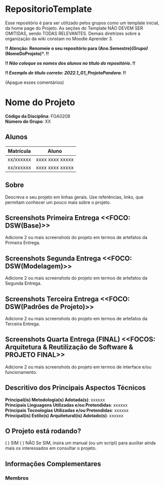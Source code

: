 # RepositorioTemplate
Esse repositório é para ser utilizado pelos grupos como um template inicial, da home page do Projeto.
As seções do Template NÃO DEVEM SER OMITIDAS, sendo TODAS RELEVANTES.
Demais diretrizes sobre a organização da wiki constam no Moodle Aprender 3.

**!! Atenção: Renomeie o seu repositório para (Ano.Semestre)_(Grupo)_(NomeDoProjeto)*. !!** 

**!! *Não coloque os nomes dos alunos no título do repositório*. !!**

**!! *Exemplo de título correto: 2022.1_G1_ProjetoPandora*. !!** 
 
 (Apague esses comentários)

# Nome do Projeto

**Código da Disciplina**: FGA0208<br>
**Número do Grupo**: XX<br>

## Alunos
|Matrícula | Aluno |
| -- | -- |
| xx/xxxxxx  |  xxxx xxxx xxxxx |
| xx/xxxxxx  |  xxxx xxxx xxxxx |

## Sobre 
Descreva o seu projeto em linhas gerais.
Use referências, links, que permitam conhecer um pouco mais sobre o projeto.

## Screenshots Primeira Entrega <<FOCO: DSW(Base)>>
Adicione 2 ou mais screenshots do projeto em termos de artefatos da Primeira Entrega.

## Screenshots Segunda Entrega <<FOCO: DSW(Modelagem)>>
Adicione 2 ou mais screenshots do projeto em termos de artefatos da Segunda Entrega.

## Screenshots Terceira Entrega <<FOCO: DSW(Padrões de Projeto)>>
Adicione 2 ou mais screenshots do projeto em termos de artefatos da Terceira Entrega.

## Screenshots Quarta Entrega (FINAL) <<FOCOS: Arquitetura & Reutilização de Software & PROJETO FINAL>>
Adicione 2 ou mais screenshots do projeto em termos de interface e/ou funcionamento.

## Descritivo dos Principais Aspectos Técnicos 
**Principal(is) Metodologia(s) Adotada(s)**: xxxxxx<br>
**Principais Linguagens Utilizadas e/ou Pretendidas**: xxxxxx<br>
**Principais Tecnologias Utilizadas e/ou Pretendidas**: xxxxxx<br>
**Principal(is) Estilo(s) Arquitetural(is) Adotado(s)**: xxxxxx<br>

## O Projeto está rodando?
( ) SIM
( ) NÃO
Se SIM, insira um manual (ou um script) para auxiliar ainda mais os interessados em consultar o projeto.

## Informações Complementares 

### Membros

<div id="members">
    <div class="member-content"></div>
</div>

<style>
    @import url('https://fonts.googleapis.com/css2?family=Kdam+Thmor+Pro&family=Roboto:ital,wght@1,300&family=Ubuntu&display=swap');
    #members {
        margin: 0;
        padding: 0;
        font-weight: 700;
        font-family: 'Roboto', sans-serif;
    }

    .member-content {
        display: flex;
        flex-direction: row;
        flex-wrap: wrap;
        justify-content: space-evenly;
    }

    .card {
        display: flex;
        flex-direction: column;
        flex-basis: 300px;
        justify-content: space-evenly;
        align-items: center;
        margin-bottom: 20px;
    }

    .card:hover {
        transform: scale(1.15);
        transition: transform 300ms 0ms cubic-bezier(0.6, -0.28, 0.735, 0.045);
        cursor: pointer;
    }

    .card:not(:hover) {
        transition: all 180ms;
    }

    .card .card-title {
        margin: 0;
        padding: 0;
        display: flex;
        flex-direction: row;
        align-items: center;
        max-height: 32px;
    }

    .card .card-title > p {
        text-transform: uppercase;
        font-family: 'Ubuntu', sans-serif;
        font-weight: 400;
        color: rgb(86, 96, 118);
    }

    .card .card-title > span {
        margin-left: 5px;
        font-family: 'Kdam Thmor Pro', sans-serif;
        font-size: smaller;
        color: rgb(72, 151, 151);
    }

    .card .card-tag {
        padding: 0;
        display: flex;
        align-items: center;
        max-height: 29px;
        background-color: #24292f;
        color: white;
        padding-inline: 5px;
        border-radius: 8px;
    }

    .card .card-tag > span {
        padding-right: 5px;
        border-right-color:rgb(230, 233, 238);
        border-right-width: 1px;
        border-right-style: solid;
    }

    .card .card-tag > p {
        margin-left: 7px;
    }

    .card .card-img {
        border-radius: 50%;
        flex-basis: 200px;
        max-width: 200px;
        opacity: 0.8;
        filter: grayscale(40%);
    }

    .card:hover .card-img{
        transition: opacity .5s ease-in-out;
        opacity: 1;
        filter: none;
    }
</style>
